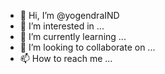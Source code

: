 - 👋 Hi, I’m @yogendraIND
- 👀 I’m interested in ...
- 🌱 I’m currently learning ...
- 💞️ I’m looking to collaborate on ...
- 📫 How to reach me ... 

<!---
yogendraIND/yogendraIND is a ✨ special ✨ repository because its `README.md` (this file) appears on your GitHub profile.
You can click the Preview link to take a look at your changes.
--->
